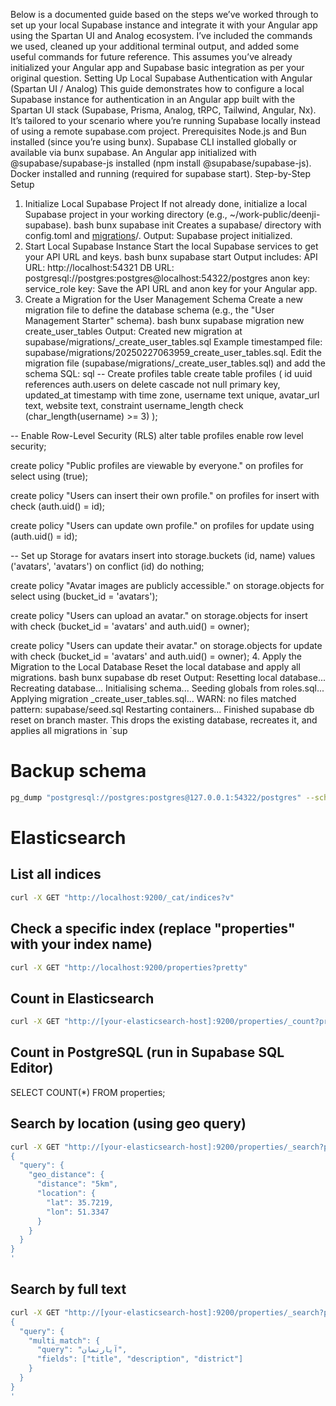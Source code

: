 Below is a documented guide based on the steps we’ve worked through to set up your local Supabase instance and integrate it with your Angular app using the Spartan UI and Analog ecosystem. I’ve included the commands we used, cleaned up your additional terminal output, and added some useful commands for future reference. This assumes you’ve already initialized your Angular app and Supabase basic integration as per your original question.
Setting Up Local Supabase Authentication with Angular (Spartan UI / Analog)
This guide demonstrates how to configure a local Supabase instance for authentication in an Angular app built with the Spartan UI stack (Supabase, Prisma, Analog, tRPC, Tailwind, Angular, Nx). It’s tailored to your scenario where you’re running Supabase locally instead of using a remote supabase.com project.
Prerequisites
Node.js and Bun installed (since you’re using bunx).
Supabase CLI installed globally or available via bunx supabase.
An Angular app initialized with @supabase/supabase-js installed (npm install @supabase/supabase-js).
Docker installed and running (required for supabase start).
Step-by-Step Setup

1. Initialize Local Supabase Project
   If not already done, initialize a local Supabase project in your working directory (e.g., ~/work-public/deenji-supabase).
   bash
   bunx supabase init
   Creates a supabase/ directory with config.toml and [migrations](https://supabase.com/docs/guides/local-development/)/.
   Output: Supabase project initialized.
2. Start Local Supabase Instance
   Start the local Supabase services to get your API URL and keys.
   bash
   bunx supabase start
   Output includes:
   API URL: http://localhost:54321
   DB URL: postgresql://postgres:postgres@localhost:54322/postgres
   anon key: <your-anon-key>
   service_role key: <your-service-role-key>
   Save the API URL and anon key for your Angular app.
3. Create a Migration for the User Management Schema
   Create a new migration file to define the database schema (e.g., the "User Management Starter" schema).
   bash
   bunx supabase migration new create_user_tables
   Output: Created new migration at supabase/migrations/<timestamp>\_create_user_tables.sql
   Example timestamped file: supabase/migrations/20250227063959_create_user_tables.sql.
   Edit the migration file (supabase/migrations/<timestamp>\_create_user_tables.sql) and add the schema SQL:
   sql
   -- Create profiles table
   create table profiles (
   id uuid references auth.users on delete cascade not null primary key,
   updated_at timestamp with time zone,
   username text unique,
   avatar_url text,
   website text,
   constraint username_length check (char_length(username) >= 3)
   );

-- Enable Row-Level Security (RLS)
alter table profiles enable row level security;

create policy "Public profiles are viewable by everyone."
on profiles for select
using (true);

create policy "Users can insert their own profile."
on profiles for insert
with check (auth.uid() = id);

create policy "Users can update own profile."
on profiles for update
using (auth.uid() = id);

-- Set up Storage for avatars
insert into storage.buckets (id, name)
values ('avatars', 'avatars')
on conflict (id) do nothing;

create policy "Avatar images are publicly accessible."
on storage.objects for select
using (bucket_id = 'avatars');

create policy "Users can upload an avatar."
on storage.objects for insert
with check (bucket_id = 'avatars' and auth.uid() = owner);

create policy "Users can update their avatar."
on storage.objects for update
with check (bucket_id = 'avatars' and auth.uid() = owner); 4. Apply the Migration to the Local Database
Reset the local database and apply all migrations.
bash
bunx supabase db reset
Output:
Resetting local database...
Recreating database...
Initialising schema...
Seeding globals from roles.sql...
Applying migration <timestamp>\_create_user_tables.sql...
WARN: no files matched pattern: supabase/seed.sql
Restarting containers...
Finished supabase db reset on branch master.
This drops the existing database, recreates it, and applies all migrations in `sup

# Backup schema

```sh
pg_dump "postgresql://postgres:postgres@127.0.0.1:54322/postgres" --schema-only > deenji_schema.sql
```

# Elasticsearch

## List all indices

```sh
curl -X GET "http://localhost:9200/_cat/indices?v"
```

## Check a specific index (replace "properties" with your index name)

```sh
curl -X GET "http://localhost:9200/properties?pretty"
```

## Count in Elasticsearch

```sh
curl -X GET "http://[your-elasticsearch-host]:9200/properties/_count?pretty"
```

## Count in PostgreSQL (run in Supabase SQL Editor)

SELECT COUNT(\*) FROM properties;

## Search by location (using geo query)

```sh
curl -X GET "http://[your-elasticsearch-host]:9200/properties/_search?pretty" -H 'Content-Type: application/json' -d'
{
  "query": {
    "geo_distance": {
      "distance": "5km",
      "location": {
        "lat": 35.7219,
        "lon": 51.3347
      }
    }
  }
}
'
```

## Search by full text

```sh
curl -X GET "http://[your-elasticsearch-host]:9200/properties/_search?pretty" -H 'Content-Type: application/json' -d'
{
  "query": {
    "multi_match": {
      "query": "آپارتمان",
      "fields": ["title", "description", "district"]
    }
  }
}
'
```

